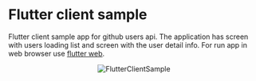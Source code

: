 # Flutter client sample

Flutter client sample app for github users api. The application has screen with users loading list and screen with the user detail info. For run app in web browser use [flutter web](https://flutter.dev/docs/get-started/web#set-up).

<p align="center">
  <a>
    <img alt="FlutterClientSample" src="https://user-images.githubusercontent.com/13707343/82035956-ef332500-96a8-11ea-9ca4-c85f30847ef5.gif" />
  </a>
</p>
